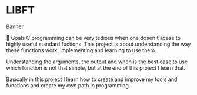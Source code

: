 # LIBFT
Banner

🏁 Goals
C programming can be very tedious when one dosen´t acess to highly useful standard fuctions. This project is about understanding the way these functions work, implementing and learning to use them.

Understanding the arguments, the output and when is the best case to use which function is not that simple, but at the end of this project I learn that.

Basically in this project I learn how to create and improve my tools and functions and create my own path in programming.
